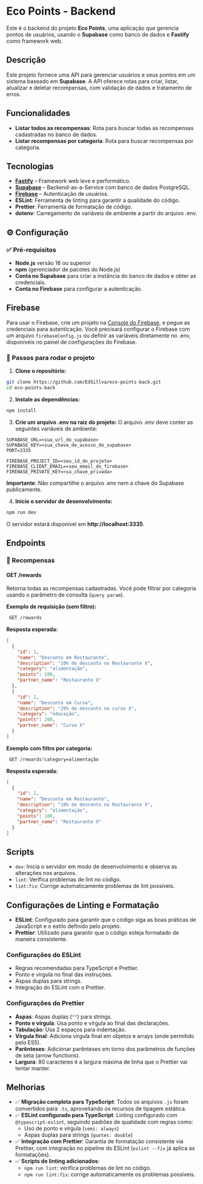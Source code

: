 # Eco Points - Backend

Este é o backend do projeto **Eco Points**, uma aplicação que gerencia pontos de usuários, usando o **Supabase** como banco de dados e **Fastify** como framework web.

## Descrição

Este projeto fornece uma API para gerenciar usuários e seus pontos em um sistema baseado em **Supabase**. A API oferece rotas para criar, listar, atualizar e deletar recompensas, com validação de dados e tratamento de erros.

## Funcionalidades

- **Listar todos as recompensas**: Rota para buscar todas as recompensas cadastradas no banco de dados.
- **Listar recompensas por categoria**: Rota para buscar recompensas por categoria.

## Tecnologias

- **[Fastify](https://www.fastify.io/)** – Framework web leve e performático.
- **[Supabase](https://supabase.com/)** – Backend-as-a-Service com banco de dados PostgreSQL.
- **[Firebase](https://firebase.google.com/)** – Autenticação de usuários.
- **ESLint**: Ferramenta de linting para garantir a qualidade do código.
- **Prettier**: Ferramenta de formatação de código.
- **dotenv**: Carregamento de variáveis de ambiente a partir do arquivo .env.

## ⚙️ Configuração

### ✅ Pré-requisitos

- **Node.js** versão 16 ou superior
- **npm** (gerenciador de pacotes do Node.js)
- **Conta no Supabase** para criar a instância do banco de dados e obter as credenciais.
- **Conta no Firebase** para configurar a autenticação.

## Firebase

Para usar o Firebase, crie um projeto na [Console do Firebase](https://console.firebase.google.com/), e pegue as credenciais para autenticação. Você precisará configurar o Firebase com um arquivo `firebaseConfig.js` ou definir as variáveis diretamente no .env, disponíveis no painel de configurações do Firebase.

### 🔧 Passos para rodar o projeto

1. **Clone o repositório:**

```bash
git clone https://github.com/EdSillva/eco-points-back.git
cd eco-points-back
```

2. **Instale as dependências:**

```bash
npm install
```

3. **Crie um arquivo .env na raiz do projeto:**
   O arquivo .env deve conter as seguintes variáveis de ambiente:

```env
SUPABASE_URL=<sua_url_do_supabase>
SUPABASE_KEY=<sua_chave_de_acesso_do_supabase>
PORT=3335

FIREBASE_PROJECT_ID=<seu_id_do_projeto>
FIREBASE_CLIENT_EMAIL=<seu_email_do_firebase>
FIREBASE_PRIVATE_KEY=<su_chave_privada>
```

**Importante**: Não compartilhe o arquivo .env nem a chave do Supabase publicamente.

4. **Inicie o servidor de desenvolvimento:**

```bash
npm run dev
```

O servidor estará disponível em **http://localhost:3335**.

## Endpoints

### 🎁 Recompensas

#### **GET** /rewards

Retorna todas as recompensas cadastradas. Você pode filtrar por categoria usando o parâmetro de consulta (`query param`).

**Exemplo de requisição (sem filtro):**

```bash
 GET /rewards
```

**Resposta esperada:**

```json
[
  {
    "id": 1,
    "name": "Desconto em Restaurante",
    "description": "10% de desconto no Restaurante X",
    "category": "alimentação",
    "points": 100,
    "partner_name": "Restaurante X"
  },
  {
    "id": 2,
    "name": "Desconto em Curso",
    "description": "20% de desconto no curso X",
    "category": "educação",
    "points": 200,
    "partner_name": "Curso X"
  }
]
```

**Exemplo com filtro por categoria:**

```bash
 GET /rewards?category=alimentação
```

**Resposta esperada:**

```json
[
  {
    "id": 1,
    "name": "Desconto em Restaurante",
    "description": "10% de desconto no Restaurante X",
    "category": "alimentação",
    "points": 100,
    "partner_name": "Restaurante X"
  }
]
```

## Scripts

- `dev`: Inicia o servidor em modo de desenvolvimento e observa as alterações nos arquivos.
- `lint`: Verifica problemas de lint no código.
- `lint:fix`: Corrige automaticamente problemas de lint possíveis.

## Configurações de Linting e Formatação

- **ESLint**: Configurado para garantir que o código siga as boas práticas de JavaScript e o estilo definido pelo projeto.
- **Prettier**: Utilizado para garantir que o código esteja formatado de maneira consistente.

### **Configurações do ESLint**

- Regras recomendadas para TypeScript e Prettier.
- Ponto e vírgula no final das instruções.
- Aspas duplas para strings.
- Integração do ESLint com o Prettier.

### **Configurações do Prettier**

- **Aspas**: Aspas duplas (`""`) para strings.
- **Ponto e vírgula**: Usa ponto e vírgula ao final das declarações.
- **Tabulação**: Usa 2 espaços para indentação.
- **Vírgula final**: Adiciona vírgula final em objetos e arrays (onde permitido pelo ES5).
- **Parênteses**: Adicionar parênteses em torno dos parâmetros de funções de seta (arrow functions).
- **Largura**: 80 caracteres é a largura máxima de linha que o Prettier vai tentar manter.

## Melhorias

- ✅ **Migração completa para TypeScript**: Todos os arquivos `.js` foram convertidos para `.ts`, aproveitando os recursos de tipagem estática.
- ✅ **ESLint configurado para TypeScript**: Linting configurado com `@typescript-eslint`, seguindo padrões de qualidade com regras como:
  - Uso de ponto e vírgula (`semi: always`)
  - Aspas duplas para strings (`quotes: double`)
- ✅ **Integração com Prettier**: Garantia de formatação consistente via Prettier, com integração no pipeline do ESLint (`eslint --fix` já aplica as formatações).
- ✅ **Scripts de linting adicionados**:
  - `npm run lint`: verifica problemas de lint no código.
  - `npm run lint:fix`: corrige automaticamente os problemas possíveis.
